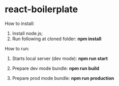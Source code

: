 # react-boilerplate
How to install:
1. Install node.js;
2. Run following at cloned folder:
**npm install**

How to run:
1. Starts local server (dev mode):
**npm run start**

2. Prepare dev mode bundle:
**npm run build**

3. Prepare prod mode bundle:
**npm run production**
